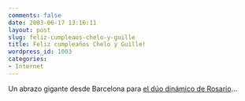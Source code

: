 ```yaml
---
comments: false
date: 2003-06-17 13:16:11
layout: post
slug: feliz-cumpleaos-chelo-y-guille
title: Feliz cumpleaños Chelo y Guille!
wordpress_id: 1003
categories:
- Internet
---
```


Un abrazo gigante desde Barcelona para [el dúo dinámico de Rosario](http://www.elcipresenelpatio.com.ar/blog/2003/06/16/recordatorio.php)…




 
